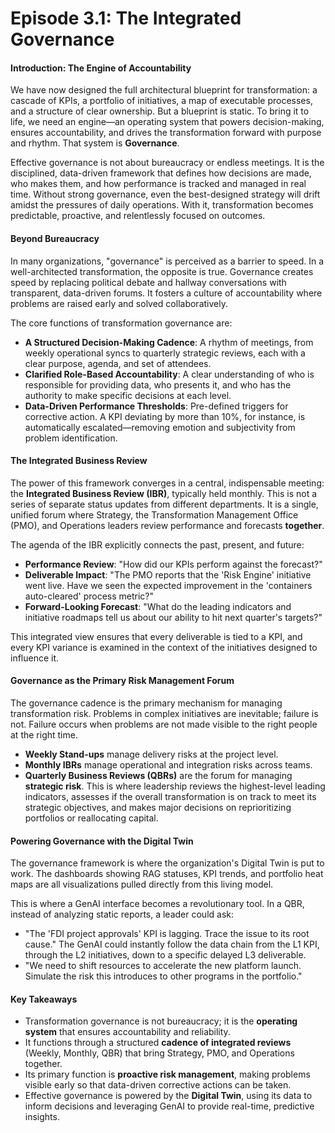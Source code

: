 # Episode 3.1: The Integrated Governance

#### **Introduction: The Engine of Accountability**

We have now designed the full architectural blueprint for transformation: a cascade of KPIs, a portfolio of initiatives, a map of executable processes, and a structure of clear ownership. But a blueprint is static. To bring it to life, we need an engine—an operating system that powers decision-making, ensures accountability, and drives the transformation forward with purpose and rhythm. That system is **Governance**.

Effective governance is not about bureaucracy or endless meetings. It is the disciplined, data-driven framework that defines how decisions are made, who makes them, and how performance is tracked and managed in real time. Without strong governance, even the best-designed strategy will drift amidst the pressures of daily operations. With it, transformation becomes predictable, proactive, and relentlessly focused on outcomes.

#### **Beyond Bureaucracy**

In many organizations, "governance" is perceived as a barrier to speed. In a well-architected transformation, the opposite is true. Governance creates speed by replacing political debate and hallway conversations with transparent, data-driven forums. It fosters a culture of accountability where problems are raised early and solved collaboratively.

The core functions of transformation governance are:

- **A Structured Decision-Making Cadence**: A rhythm of meetings, from weekly operational syncs to quarterly strategic reviews, each with a clear purpose, agenda, and set of attendees.  
- **Clarified Role-Based Accountability**: A clear understanding of who is responsible for providing data, who presents it, and who has the authority to make specific decisions at each level.  
- **Data-Driven Performance Thresholds**: Pre-defined triggers for corrective action. A KPI deviating by more than 10%, for instance, is automatically escalated—removing emotion and subjectivity from problem identification.

#### **The Integrated Business Review**

The power of this framework converges in a central, indispensable meeting: the **Integrated Business Review (IBR)**, typically held monthly. This is not a series of separate status updates from different departments. It is a single, unified forum where Strategy, the Transformation Management Office (PMO), and Operations leaders review performance and forecasts **together**.

The agenda of the IBR explicitly connects the past, present, and future:

- **Performance Review**: "How did our KPIs perform against the forecast?"  
- **Deliverable Impact**: "The PMO reports that the 'Risk Engine' initiative went live. Have we seen the expected improvement in the 'containers auto-cleared' process metric?"  
- **Forward-Looking Forecast**: "What do the leading indicators and initiative roadmaps tell us about our ability to hit next quarter's targets?"

This integrated view ensures that every deliverable is tied to a KPI, and every KPI variance is examined in the context of the initiatives designed to influence it.

#### **Governance as the Primary Risk Management Forum**

The governance cadence is the primary mechanism for managing transformation risk. Problems in complex initiatives are inevitable; failure is not. Failure occurs when problems are not made visible to the right people at the right time.

- **Weekly Stand-ups** manage delivery risks at the project level.  
- **Monthly IBRs** manage operational and integration risks across teams.  
- **Quarterly Business Reviews (QBRs)** are the forum for managing **strategic risk**. This is where leadership reviews the highest-level leading indicators, assesses if the overall transformation is on track to meet its strategic objectives, and makes major decisions on reprioritizing portfolios or reallocating capital.

#### **Powering Governance with the Digital Twin**

The governance framework is where the organization's Digital Twin is put to work. The dashboards showing RAG statuses, KPI trends, and portfolio heat maps are all visualizations pulled directly from this living model.

This is where a GenAI interface becomes a revolutionary tool. In a QBR, instead of analyzing static reports, a leader could ask:

- "The 'FDI project approvals' KPI is lagging. Trace the issue to its root cause." The GenAI could instantly follow the data chain from the L1 KPI, through the L2 initiatives, down to a specific delayed L3 deliverable.  
- "We need to shift resources to accelerate the new platform launch. Simulate the risk this introduces to other programs in the portfolio."

#### **Key Takeaways**

- Transformation governance is not bureaucracy; it is the **operating system** that ensures accountability and reliability.  
- It functions through a structured **cadence of integrated reviews** (Weekly, Monthly, QBR) that bring Strategy, PMO, and Operations together.  
- Its primary function is **proactive risk management**, making problems visible early so that data-driven corrective actions can be taken.  
- Effective governance is powered by the **Digital Twin**, using its data to inform decisions and leveraging GenAI to provide real-time, predictive insights.
